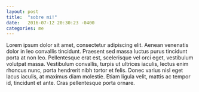 ```yaml
---
layout: post
title:  "sobre mi!"
date:   2016-07-12 20:30:23 -0400
categories: me
---
```

Lorem ipsum dolor sit amet, consectetur adipiscing elit. Aenean venenatis dolor in leo convallis tincidunt. Praesent sed massa luctus purus tincidunt porta at non leo. Pellentesque erat est, scelerisque vel orci eget, vestibulum volutpat massa. Vestibulum convallis, turpis ut ultrices iaculis, lectus enim rhoncus nunc, porta hendrerit nibh tortor et felis. Donec varius nisl eget lacus iaculis, at maximus diam molestie. Etiam ligula velit, mattis ac tempor id, tincidunt et ante. Cras pellentesque porta ornare.
